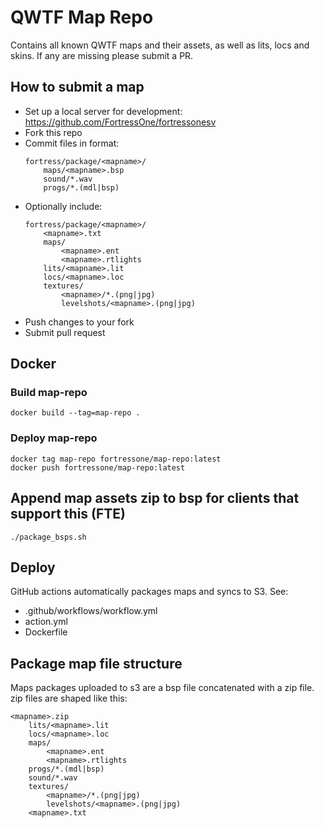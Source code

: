 # QWTF Map Repo

Contains all known QWTF maps and their assets, as well as lits, locs and skins. If any are missing please submit a PR.


## How to submit a map

- Set up a local server for development: https://github.com/FortressOne/fortressonesv
- Fork this repo
- Commit files in format:
    ```
	fortress/package/<mapname>/
		maps/<mapname>.bsp
		sound/*.wav
		progs/*.(mdl|bsp)
	```
- Optionally include:
	```
	fortress/package/<mapname>/
		<mapname>.txt
		maps/
			<mapname>.ent
			<mapname>.rtlights
		lits/<mapname>.lit
		locs/<mapname>.loc
		textures/
			<mapname>/*.(png|jpg)
			levelshots/<mapname>.(png|jpg)
	```
- Push changes to your fork
- Submit pull request


## Docker

### Build map-repo

```
docker build --tag=map-repo .
```


### Deploy map-repo

```
docker tag map-repo fortressone/map-repo:latest
docker push fortressone/map-repo:latest
```


## Append map assets zip to bsp for clients that support this (FTE)

```
./package_bsps.sh
```


## Deploy

GitHub actions automatically packages maps and syncs to S3. See:

- .github/workflows/workflow.yml
- action.yml
- Dockerfile


## Package map file structure

Maps packages uploaded to s3 are a bsp file concatenated with a zip file. zip files are shaped like this:

```
<mapname>.zip
	lits/<mapname>.lit
	locs/<mapname>.loc
	maps/
		<mapname>.ent
		<mapname>.rtlights
	progs/*.(mdl|bsp)
	sound/*.wav
	textures/
		<mapname>/*.(png|jpg)
		levelshots/<mapname>.(png|jpg)
    <mapname>.txt
```
